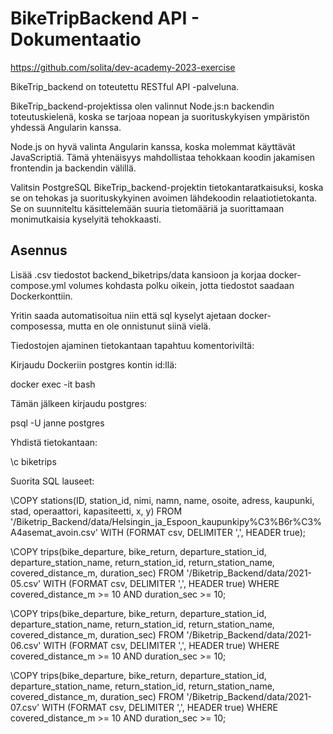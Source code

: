 # BikeTripBackend API - Dokumentaatio

https://github.com/solita/dev-academy-2023-exercise

BikeTrip_backend on toteutettu RESTful API -palveluna.

BikeTrip_backend-projektissa olen valinnut Node.js:n backendin toteutuskielenä, koska se tarjoaa nopean ja suorituskykyisen ympäristön yhdessä Angularin kanssa.

Node.js on hyvä valinta Angularin kanssa, koska molemmat käyttävät JavaScriptiä. Tämä yhtenäisyys mahdollistaa tehokkaan koodin jakamisen frontendin ja backendin välillä.

Valitsin PostgreSQL BikeTrip_backend-projektin tietokantaratkaisuksi, koska se on tehokas ja suorituskykyinen avoimen lähdekoodin relaatiotietokanta. Se on suunniteltu käsittelemään suuria tietomääriä ja suorittamaan monimutkaisia kyselyitä tehokkaasti.

## Asennus

Lisää .csv tiedostot backend_biketrips/data kansioon ja korjaa docker-compose.yml volumes kohdasta polku oikein, 
jotta tiedostot saadaan Dockerkonttiin.

Yritin saada automatisoitua niin että sql kyselyt ajetaan docker-composessa, mutta en ole onnistunut siinä vielä.

Tiedostojen ajaminen tietokantaan tapahtuu komentoriviltä:

Kirjaudu Dockeriin postgres kontin id:llä:

docker exec -it <Dockerkontin id> bash

Tämän jälkeen kirjaudu postgres:

psql -U janne postgres

Yhdistä tietokantaan:

\c biketrips

Suorita SQL lauseet:

\COPY stations(ID, station_id, nimi, namn, name, osoite, adress, kaupunki, stad, operaattori, kapasiteetti, x, y) FROM '/Biketrip_Backend/data/Helsingin_ja_Espoon_kaupunkipy%C3%B6r%C3%A4asemat_avoin.csv' WITH (FORMAT csv, DELIMITER ',', HEADER true);

\COPY trips(bike_departure, bike_return, departure_station_id, departure_station_name, return_station_id, return_station_name, covered_distance_m, duration_sec) FROM '/Biketrip_Backend/data/2021-05.csv' WITH (FORMAT csv, DELIMITER ',', HEADER true) WHERE covered_distance_m >= 10 AND duration_sec >= 10;

\COPY trips(bike_departure, bike_return, departure_station_id, departure_station_name, return_station_id, return_station_name, covered_distance_m, duration_sec) FROM '/Biketrip_Backend/data/2021-06.csv' WITH (FORMAT csv, DELIMITER ',', HEADER true) WHERE covered_distance_m >= 10 AND duration_sec >= 10;

\COPY trips(bike_departure, bike_return, departure_station_id, departure_station_name, return_station_id, return_station_name, covered_distance_m, duration_sec) FROM '/Biketrip_Backend/data/2021-07.csv' WITH (FORMAT csv, DELIMITER ',', HEADER true) WHERE covered_distance_m >= 10 AND duration_sec >= 10;

